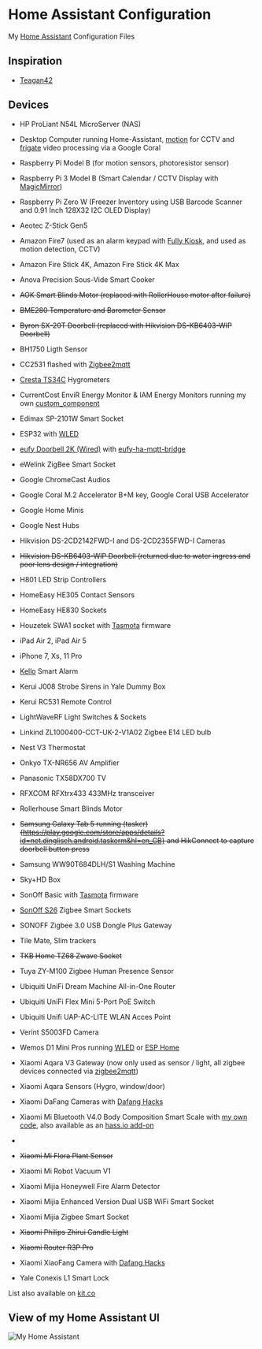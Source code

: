 # Home Assistant Configuration

My [Home Assistant](https://home-assistant.io/) Configuration Files

## Inspiration

- [Teagan42](https://github.com/Teagan42/HomeAssistantConfig)

## Devices

- HP ProLiant N54L MicroServer (NAS)
- Desktop Computer running Home-Assistant, [motion](https://github.com/Motion-Project/motion) for CCTV and [frigate](https://github.com/blakeblackshear/frigate) video processing via a Google Coral
- Raspberry Pi Model B (for motion sensors, photoresistor sensor)
- Raspberry Pi 3 Model B (Smart Calendar / CCTV Display with [MagicMirror](https://github.com/MichMich/MagicMirror))
- Raspberry Pi Zero W (Freezer Inventory using USB Barcode Scanner and 0.91 Inch 128X32 I2C OLED Display)

- Aeotec Z-Stick Gen5
- Amazon Fire7 (used as an alarm keypad with [Fully Kiosk](https://fully-kiosk.com), and used as motion detection, CCTV)
- Amazon Fire Stick 4K, Amazon Fire Stick 4K Max
- Anova Precision Sous-Vide Smart Cooker
- ~~AOK Smart Blinds Motor (replaced with RollerHouse motor after failure)~~
- ~~BME280 Temperature and Barometer Sensor~~
- ~~Byron SX-20T Doorbell (replaced with Hikvision DS-KB6403-WIP Doorbell)~~
- BH1750 Ligth Sensor
- CC2531 flashed with [Zigbee2mqtt](https://www.zigbee2mqtt.io/)
- [Cresta TS34C](https://www.conrad-electronic.co.uk/ce/en/product/672148/5-Channel-TS34C-Wireless-Thermo-Hygro-Sensor) Hygrometers
- CurrentCost EnviR Energy Monitor & IAM Energy Monitors running my own [custom_component](https://github.com/lolouk44/CurrentCost_HA_CC)
- Edimax SP-2101W Smart Socket
- ESP32 with [WLED](https://github.com/Aircoookie/WLED)
- [eufy Doorbell 2K (Wired)](https://uk.eufylife.com/products/t8200) with [eufy-ha-mqtt-bridge](https://github.com/matijse/eufy-ha-mqtt-bridge)
- eWelink ZigBee Smart Socket 
- Google ChromeCast Audios
- Google Coral M.2 Accelerator B+M key, Google Coral USB Accelerator
- Google Home Minis
- Google Nest Hubs
- Hikvision DS-2CD2142FWD-I and DS-2CD2355FWD-I Cameras
- ~~Hikvision DS-KB6403-WIP Doorbell (returned due to water ingress and poor lens design / integration)~~
- H801 LED Strip Controllers
- HomeEasy HE305 Contact Sensors
- HomeEasy HE830 Sockets
- Houzetek SWA1 socket with [Tasmota](https://github.com/arendst/Sonoff-Tasmota) firmware
- iPad Air 2, iPad Air 5
- iPhone 7, Xs, 11 Pro
- [Kello](https://www.getkello.com/) Smart Alarm
- Kerui J008 Strobe Sirens in Yale Dummy Box
- Kerui RC531 Remote Control
- LightWaveRF Light Switches & Sockets
- Linkind ZL1000400-CCT-UK-2-V1A02 Zigbee E14 LED bulb
- Nest V3 Thermostat
- Onkyo TX-NR656 AV Amplifier
- Panasonic TX58DX700 TV
- RFXCOM RFXtrx433 433MHz transceiver
- Rollerhouse Smart Blinds Motor
- ~~Samsung Galaxy Tab 5 running (tasker){https://play.google.com/store/apps/details?id=net.dinglisch.android.taskerm&hl=en_GB} and HikConnect to capture doorbell button press~~
- Samsung WW90T684DLH/S1 Washing Machine 
- Sky+HD Box
- SonOff Basic with [Tasmota](https://github.com/arendst/Sonoff-Tasmota) firmware
- [SonOff S26](https://sonoff.tech/product/smart-plug/s26/) Zigbee Smart Sockets
- SONOFF Zigbee 3.0 USB Dongle Plus Gateway
- Tile Mate, Slim trackers
- ~~TKB Home TZ68 Zwave Socket~~
- Tuya ZY-M100 Zigbee Human Presence Sensor
- Ubiquiti UniFi Dream Machine All-in-One Router
- Ubiquiti UniFi Flex Mini 5-Port PoE Switch
- Ubiquiti Unifi UAP-AC-LITE WLAN Acces Point
- Verint S5003FD Camera
- Wemos D1 Mini Pros running [WLED](https://github.com/Aircoookie/WLED) or [ESP Home](https://esphome.io/)
- Xiaomi Aqara V3 Gateway (now only used as sensor / light, all zigbee devices connected via [zigbee2mqtt](https://www.zigbee2mqtt.io/))
- Xiaomi Aqara Sensors (Hygro, window/door)
- Xiaomi DaFang Cameras with [Dafang Hacks](https://github.com/EliasKotlyar/Xiaomi-Dafang-Hacks)
- Xiaomi Mi Bluetooth V4.0 Body Composition Smart Scale with [my own code](https://github.com/lolouk44/xiaomi_mi_scale), also available as an [hass.io add-on](https://github.com/lolouk44/hassio-addons)
- ~~~Xiaomi Mi Box 3~~~
- ~~Xiaomi Mi Flora Plant Sensor~~
- Xiaomi Mi Robot Vacuum V1
- Xiaomi Mijia Honeywell Fire Alarm Detector
- Xiaomi Mijia Enhanced Version Dual USB WiFi Smart Socket
- Xiaomi Mijia Zigbee Smart Socket
- ~~Xiaomi Philips Zhirui Candle Light~~
- ~~Xiaomi Router R3P Pro~~
- Xiaomi XiaoFang Camera with [Dafang Hacks](https://github.com/EliasKotlyar/Xiaomi-Dafang-Hacks)
- Yale Conexis L1 Smart Lock

List also available on [kit.co](https://kit.co/lolouk/home-assistant)

## View of my Home Assistant UI
![My Home Assistant](./HA_UI_Example.png)